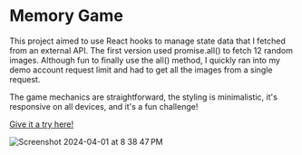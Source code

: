 # Memory Game

This project aimed to use React hooks to manage state data that I fetched from an external API. The first version used promise.all() to fetch 12 random images. Although fun to finally use the all() method, I quickly ran into my demo account request limit and had to get all the images from a single request. 

The game mechanics are straightforward, the styling is minimalistic, it's responsive on all devices, and it's a fun challenge!

[Give it a try here!](https://aquamarine-belekoy-2ce4a0.netlify.app/)

![Screenshot 2024-04-01 at 8 38 47 PM](https://github.com/JakeNead/memory-card/assets/99568080/ea0f4cff-644c-40e9-80a2-96a8891aae4e)
